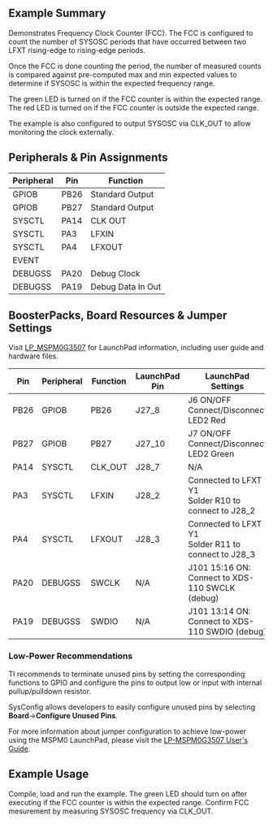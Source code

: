 ## Example Summary

Demonstrates Frequency Clock Counter (FCC). The FCC is configured to count the
number of SYSOSC periods that have occurred between two LFXT rising-edge to
rising-edge periods.

Once the FCC is done counting the period, the number of measured counts is
compared against pre-computed max and min expected values to determine if
SYSOSC is within the expected frequency range.

The green LED is turned on if the FCC counter is within the expected range.
The red LED is turned on if the FCC counter is outside the expected range.

The example is also configured to output SYSOSC via CLK_OUT to allow monitoring
the clock externally.

## Peripherals & Pin Assignments

| Peripheral | Pin | Function |
| --- | --- | --- |
| GPIOB | PB26 | Standard Output |
| GPIOB | PB27 | Standard Output |
| SYSCTL | PA14 | CLK OUT |
| SYSCTL | PA3 | LFXIN |
| SYSCTL | PA4 | LFXOUT |
| EVENT |  |  |
| DEBUGSS | PA20 | Debug Clock |
| DEBUGSS | PA19 | Debug Data In Out |

## BoosterPacks, Board Resources & Jumper Settings

Visit [LP_MSPM0G3507](https://www.ti.com/tool/LP-MSPM0G3507) for LaunchPad information, including user guide and hardware files.

| Pin | Peripheral | Function | LaunchPad Pin | LaunchPad Settings |
| --- | --- | --- | --- | --- |
| PB26 | GPIOB | PB26 | J27_8 | J6 ON/OFF Connect/Disconnect LED2 Red |
| PB27 | GPIOB | PB27 | J27_10 | J7 ON/OFF Connect/Disconnect LED2 Green |
| PA14 | SYSCTL | CLK_OUT | J28_7 | N/A |
| PA3 | SYSCTL | LFXIN | J28_2 | Connected to LFXT Y1<br>Solder R10 to connect to J28_2 |
| PA4 | SYSCTL | LFXOUT | J28_3 | Connected to LFXT Y1<br>Solder R11 to connect to J28_3 |
| PA20 | DEBUGSS | SWCLK | N/A | J101 15:16 ON: Connect to XDS-110 SWCLK (debug) |
| PA19 | DEBUGSS | SWDIO | N/A | J101 13:14 ON: Connect to XDS-110 SWDIO (debug) |

### Low-Power Recommendations
TI recommends to terminate unused pins by setting the corresponding functions to
GPIO and configure the pins to output low or input with internal
pullup/pulldown resistor.

SysConfig allows developers to easily configure unused pins by selecting **Board**→**Configure Unused Pins**.

For more information about jumper configuration to achieve low-power using the
MSPM0 LaunchPad, please visit the [LP-MSPM0G3507 User's Guide](https://www.ti.com/lit/slau846).

## Example Usage
Compile, load and run the example.
The green LED should turn on after executing if the FCC counter is within the
expected range.
Confirm FCC mesurement by measuring SYSOSC frequency via CLK_OUT.
